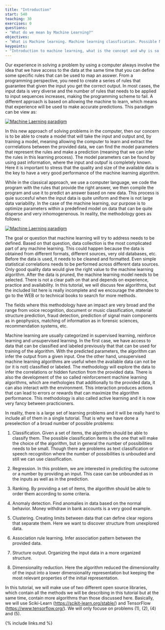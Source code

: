```yaml
---
title: "Introduction"
start: 540
teaching: 30
exercises: 0
questions:
- "What do we mean by Machine Learning?"
objectives:
- "What is Machine learning. Machine learning classfication. Possible Machine learning algorithms"
keypoints:
- "Introduction to machine learning, what is the concept and why is so related to data. "
---
```


Our experience in solving a problem by using a computer always involve the idea that we have access to the data at the same time that you can define some specific rules that can be used to map
an asswer. From a programming perspective, you need to create a series of rules that guarantee that given the input you get the correct output. In most cases, the input data is very diverse and the number of rules that needs to be applied to input sequences increases, making the programming scheme to fail. A different approach is based on allowing the machine to learn, which means that experience will be used to make accurate predictions. This paradigm can be view as:

<a href="{{ page.root }}/fig/01.MachineLearningParadigm.jpeg">
  <img src="{{ page.root }}/fig/01.MachineLearningParadigm.jpeg" alt="Machine Laerning paradigm" />
</a>

In this new approach of solving problems in the computer, then our concern is to be able to create a model that will take the input and output and, by training a model, meaning allowing the computer to learn and extract the corrrelations between the provided data, we can find the model parameters that represent the rules and make a prediction (meaning that we can infer the rules in this learning process). The model parameters can be found by using past information, where the input and outpuf is completely known. Here it is important to stress that the quality and size of the available data is the key to have a very good performance of the machine learning algorithm. 

While in the classical approach, we use a computer language, we code the program with the rules that provide the right answer, we then compile the program and use it to predict an answer based on new data. This process is quie succesful when the input data is quite uniform and there is not large data variability. In the case of the machine learning, our purpose is to optimize parameters within a predefined model on data that can be quite disperse and very inhomogenenous. In reality, the methodology goes as follows:

<a href="{{ page.root }}/fig/01.MachineLearningApproach.jpeg">
  <img src="{{ page.root }}/fig/01.MachineLearningApproach.jpeg" alt="Machine Laerning paradigm" />
</a>

The goal or question that machine learning will try to address needs to be defined. Based on that question, data collection is the most complicated part of any machine learning. This could happen because the data is obtained from different formats, different sources, very old databases, etc. Before the data is used, it needs to be cleaned and formatted. Even simple statistical correlations needs to be performed across different data sources. Only good quality data would give the right value to the machine learning algorithm. After the data is pruned, the machine learning model needs to be selected. There is not a clear path on that and depends on experience, practice and availability. In this tutorial, we will discuss few algorithms, but the included list here is really incomplete and we encourage the attendee to go to the WEB or to technical books to search for more methods.

The fields where this methodology have an impact are very broad and the range from voice recognition, document or music classification, material structure prediction, fraud detection, prediction of signal main components as in geophysics, matching of information as in forensic sciences, recommendation systems, etc.


Machine learning are usually categorized in supervised learning, reinforce learning and unsupervised learning. In the first case, we have access to data that can be classified and labeled previously that that can be used for training of the algorithm. With the predicted parameters, the algorithm can infer the output from a given input. One the other hand, unsupervised machine learning algorithms are useful when the available data can not be (or it is not) classified or labeled. The methodology will explore the data to infer the correlations or hidden function from the provided data. There is also the development of the so called reinforcement machine learning algorithms, which are methologies that additionally to the provided data, it can also interact with the environment. This interaction produces actions that can lead to errors or rewards that can maximize the algorithm performance. This methodology is also called active learning and it is now very fancy between practicioners.

In reality, there is a large set of learning problems and it will be really hard to include all of them in a single tutorial. That is why we have done a preselection of a broad number of possible problems:

1) Classification. Given a set of items, the algorithm should be able to classify them. The possible classification items is the one that will make the choice of the algorithm, but in general the number of possibilities needs to be small. Though there are problems as text classification or speech recognition where the number of possibilities is unbouded and still we can use classification.

2) Regression. In this problem, we are interested in predicting the outcome or a number by providing an input. This case can be unbounded as in the inputs as well as in the prediction.

3) Ranking. By providing a set of items, the algorithm should be able to order them according to some criteria. 

4) Anomaly detection. Find anomalies in data based on the normal behavior. Money withdraw in bank accounts is a very good example.

5) Clustering. Creating limits between data that can define clear regions that separate them. Here we want to discover structure from unexplored data.

6) Association rule learning. Infer association pattern between the provided data.

7) Structure output. Organizing the input data in a more organized structure.

8) Dimensionality reduction. Here the algorithm reduced the dimensionality of the input into a lower dimensionality representation but keeping the most relevant properties of the initial representation.

In this tutorial, we will make use of two different open source libraries, which contain all the methods we will be describing in this tutorial but at the same time, contain more algorithms than those discussed here. Basically, we will use Sciki-Learn (https://scikit-learn.org/stable/) and TensorFlow (https://www.tensorflow.org/). We will only focuse on problems (1), (2), (4) and (5). 

{% include links.md %}
